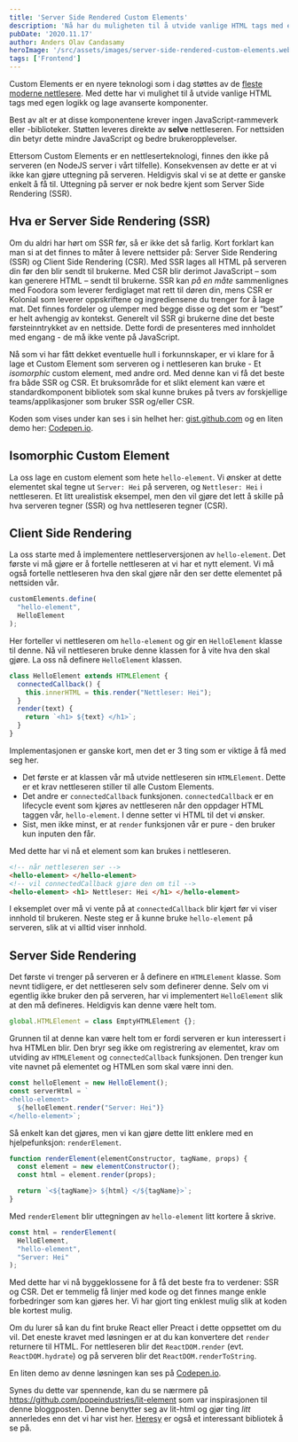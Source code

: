 ```yaml
---
title: 'Server Side Rendered Custom Elements'
description: 'Nå har du muligheten til å utvide vanlige HTML tags med egen logikk og lage avanserte komponenter. Les mer >>'
pubDate: '2020.11.17'
author: Anders Olav Candasamy
heroImage: '/src/assets/images/server-side-rendered-custom-elements.webp'
tags: ['Frontend']
---
```


Custom Elements er en nyere teknologi som i dag støttes av de [fleste moderne nettlesere](https://caniuse.com/custom-elementsv1). Med dette har vi mulighet til å utvide vanlige HTML tags med egen logikk og lage avanserte komponenter.

Best av alt er at disse komponentene krever ingen JavaScript-rammeverk eller -biblioteker. Støtten leveres direkte av **selve** nettleseren. For nettsiden din betyr dette mindre JavaScript og bedre brukeropplevelser.

Ettersom Custom Elements er en nettleserteknologi, finnes den ikke på serveren (en NodeJS server i vårt tilfelle). Konsekvensen av dette er at vi ikke kan gjøre uttegning på serveren. Heldigvis skal vi se at dette er ganske enkelt å få til. Uttegning på server er nok bedre kjent som Server Side Rendering (SSR).

## Hva er Server Side Rendering (SSR)

Om du aldri har hørt om SSR før, så er ikke det så farlig. Kort forklart kan man si at det finnes to måter å levere nettsider på: Server Side Rendering (SSR) og Client Side Rendering (CSR). Med SSR lages all HTML på serveren din før den blir sendt til brukerne. Med CSR blir derimot JavaScript – som kan generere HTML – sendt til brukerne. SSR kan *på en måte* sammenlignes med Foodora som leverer ferdiglaget mat rett til døren din, mens CSR er Kolonial som leverer oppskriftene og ingrediensene du trenger for å lage mat. Det finnes fordeler og ulemper med begge disse og det som er “best” er helt avhengig av kontekst. Generelt vil SSR gi brukerne dine det beste førsteinntrykket av en nettside. Dette fordi de presenteres med innholdet med engang - de må ikke vente på JavaScript.

Nå som vi har fått dekket eventuelle hull i forkunnskaper, er vi  klare for å lage et Custom Element som serveren og i nettleseren kan bruke - Et *isomorphic* custom element, med andre ord. Med denne kan vi få det beste fra både SSR og CSR. Et bruksområde for et slikt element kan være et standardkomponent bibliotek som skal kunne brukes på tvers av forskjellige teams/applikasjoner som bruker SSR og/eller CSR.

Koden som vises under kan ses i sin helhet her: [gist.github.com](https://gist.github.com/AndersCan/d216a385d951f8d5ba8a0dc3373d6417) og en liten demo her: [Codepen.io](https://codepen.io/AndersCan/full/BazMJJp).

## Isomorphic Custom Element

La oss lage en custom element som hete `hello-element`. Vi ønsker at dette elementet skal tegne ut `Server: Hei` på serveren, og `Nettleser: Hei` i nettleseren. Et litt urealistisk eksempel, men den vil gjøre det lett å skille på hva serveren tegner (SSR) og hva nettleseren tegner (CSR).

## Client Side Rendering

La oss starte med å implementere nettleserversjonen av `hello-element`. Det første vi må gjøre er å fortelle nettleseren at vi har et nytt element. Vi må også fortelle nettleseren hva den skal gjøre når den ser dette elementet på nettsiden vår.

```js
customElements.define(
  "hello-element", 
  HelloElement
);
```

Her forteller vi nettleseren om `hello-element` og gir en `HelloElement` klasse til denne. Nå vil nettleseren bruke denne klassen for å vite hva den skal gjøre. La oss nå definere `HelloElement` klassen.

```js
class HelloElement extends HTMLElement {
  connectedCallback() {
    this.innerHTML = this.render("Nettleser: Hei");
  }
  render(text) {
    return `<h1> ${text} </h1>`;
  }
}
```

Implementasjonen er ganske kort, men det er 3 ting som er viktige å få med seg her.

- Det første er at klassen vår må utvide nettleseren sin `HTMLElement`. Dette er et krav nettleseren stiller til alle Custom Elements.
- Det andre er `connectedCallback` funksjonen. `connectedCallback` er en lifecycle event som kjøres av nettleseren når den oppdager HTML taggen vår, `hello-element`. I denne setter vi HTML til det vi ønsker.
- Sist, men ikke minst, er at `render` funksjonen vår er pure - den bruker kun inputen den får.

Med dette har vi nå et element som kan brukes i nettleseren.

```html
<!-- når nettleseren ser -->
<hello-element> </hello-element>
<!-- vil connectedCallback gjøre den om til -->
<hello-element> <h1> Nettleser: Hei </h1> </hello-element>
```

I eksemplet over må vi vente på at `connectedCallback` blir kjørt før vi viser innhold til brukeren. Neste steg er å kunne bruke `hello-element` på serveren, slik at vi alltid viser innhold.

## Server Side Rendering

Det første vi trenger på serveren er å definere en `HTMLElement` klasse. Som nevnt tidligere, er det nettleseren selv som definerer denne. Selv om vi egentlig ikke bruker den på serveren, har vi implementert `HelloElement` slik at den må defineres. Heldigvis kan denne være helt tom.

```js
global.HTMLElement = class EmptyHTMLElement {};
```

Grunnen til at denne kan være helt tom er fordi serveren er kun interessert i hva HTMLen blir. Den bryr seg ikke om registrering av elementet, krav om utviding av `HTMLElement` og `connectedCallback` funksjonen. Den trenger kun vite navnet på elementet og HTMLen som skal være inni den.

```js
const helloElement = new HelloElement();
const serverHtml = `
<hello-element>
  ${helloElement.render("Server: Hei")}
</hello-element>`;
```

Så enkelt kan det gjøres, men vi kan gjøre dette litt enklere med en hjelpefunksjon: `renderElement`.

```js
function renderElement(elementConstructor, tagName, props) {
  const element = new elementConstructor();
  const html = element.render(props);

  return `<${tagName}> ${html} </${tagName}>`;
}
```

Med `renderElement` blir uttegningen av `hello-element` litt kortere å skrive.

```js
const html = renderElement(
  HelloElement, 
  "hello-element", 
  "Server: Hei"
);
```

Med dette har vi nå byggeklossene for å få det beste fra to verdener: SSR og CSR. Det er temmelig få linjer med kode og det finnes mange enkle forbedringer som kan gjøres her. Vi har gjort ting enklest mulig slik at koden ble kortest mulig.

Om du lurer så kan du fint bruke React eller Preact i dette oppsettet om du vil. Det eneste kravet med løsningen er at du kan konvertere det `render` returnere til HTML. For nettleseren blir det `ReactDOM.render` (evt. `ReactDOM.hydrate`) og på serveren blir det `ReactDOM.renderToString`.

En liten demo av denne løsningen kan ses på [Codepen.io](https://codepen.io/AndersCan/full/BazMJJp).

Synes du dette var spennende, kan du se nærmere på https://github.com/popeindustries/lit-element som var inspirasjonen til denne bloggposten. Denne benytter seg av lit-html og gjør ting *litt* annerledes enn det vi har vist her. [Heresy](https://github.com/WebReflection/heresy) er også et interessant bibliotek å se på.